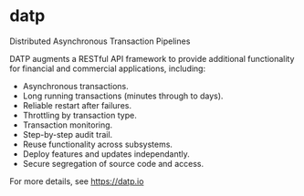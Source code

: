 # datp
Distributed Asynchronous Transaction Pipelines

DATP augments a RESTful API framework to provide additional functionality for financial and commercial applications, including:

- Asynchronous transactions.
- Long running transactions (minutes through to days).
- Reliable restart after failures.
- Throttling by transaction type.
- Transaction monitoring.
- Step-by-step audit trail.
- Reuse functionality across subsystems.
- Deploy features and updates independantly.
- Secure segregation of source code and access.


For more details, see https://datp.io
